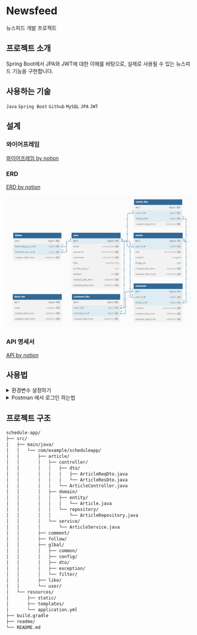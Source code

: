# Newsfeed

뉴스피드 개발 프로젝트

## 프로젝트 소개

Spring Boot에서 JPA와 JWT에 대한 이해를 바탕으로, 실제로 사용될 수 있는 뉴스피드 기능을 구현합니다.

## 사용하는 기술

`Java` `Spring Boot` `Github` `MySQL` `JPA` `JWT`

## 설계

### 와이어프레임
[와이어프레임 by notion](https://www.notion.so/teamsparta/2002dc3ef51480a0a2b0c849619fad30)

### ERD

[ERD by notion](https://www.notion.so/teamsparta/ERD-2002dc3ef51480d58ca8eed56bd0218c)

![erd.png](readme/erd.png)

### API 명세서
[API by notion](https://www.notion.so/teamsparta/API-2002dc3ef514809ab0a2d060b1757a19)


## 사용법

<details>
<summary> 환경변수 설정하기 </summary>

---

### 0. 현재 설정

현재 설정에 따라 환경 변수 `DB_URL`, `DB_USERNAME`, `DB_PASSWORD` 을 설정해야하는 상황

```yaml
spring:
  datasource:
    url: ${DB_URL}
    username: ${DB_USERNAME}
    password: ${DB_PASSWORD}
```

### 1. 환경변수 설정하기

![envGuide1.png.png](readme/envGuide1.png)

### 2. 옵션 추가하기

`빌드 및 실행` 항목의   <u>옵션 수정(M)</u> 선택

아래 내용 체크 표시

    환경변수
    VM 옵션 추가

1. VM 옵션에 `-Dspring.profiles.active=local` 추가
2. <u>환경 변수(E)</u> 의 파일모양 📄 선택

![envGuide2.png](readme/envGuide2.png)

### 3. 환경변수 설정하기

필요한 환경변수 추가 후 적용

![envGuide3.png](readme/envGuide3.png)
![envGuide4.png](readme/envGuide4.png)
---

</details>

<details>

<summary> Postman 에서 로그인 하는법 </summary>

1. 로그인 후, token의 Bearer 뒷부분을 복사한다.

![loginGuide1.png](readme/loginGuide1.png)

2. 로그인이 필요한 api 요청에서, **Auth의 Auth Type**에 **Bearer Token**을 선택한다.
3. 복사한 토큰을 token에 입력한다.

![loginGuide2.png](readme/loginGuide2.png)

</details>


## 프로젝트 구조

```
schedule-app/
├── src/
│   ├── main/java/
│   │   └── com/example/scheduleapp/
│   │       ├── article/
│   │       │   ├── controller/
│   │       │   │   ├── dto/
│   │       │   │   │   ├── ArticleReqDto.java
│   │       │   │   │   └── ArticleResDto.java
│   │       │   │   └── ArticleController.java
│   │       │   ├── domain/
│   │       │   │   ├── entity/
│   │       │   │   │   └── Article.java
│   │       │   │   └── repository/
│   │       │   │       └── ArticleRepository.java
│   │       │   └── service/
│   │       │       └── ArticleService.java
│   │       ├── comment/
│   │       ├── follow/
│   │       ├── glbal/
│   │       │   ├── common/
│   │       │   ├── config/
│   │       │   ├── dto/
│   │       │   ├── exception/
│   │       │   └── filter/
│   │       ├── like/
│   │       └── user/
│   └── resources/
│       ├── static/
│       ├── templates/
│       └── application.yml
├── build.gradle
├── readme/
└── README.md
```